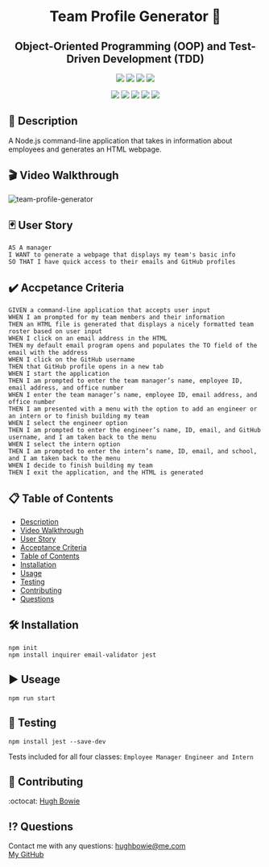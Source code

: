 <h1 align="center">Team Profile Generator 🚀</h1>
<h2 align="center">Object-Oriented Programming (OOP) and Test-Driven Development (TDD)</h2>

<p align="center">
    <img src="https://img.shields.io/github/repo-size/hugh-bowie/team-profile-generator" />
    <img src="https://img.shields.io/github/languages/top/hugh-bowie/team-profile-generator"  />
    <img src="https://img.shields.io/github/issues/hugh-bowie/team-profile-generator" />
    <img src="https://img.shields.io/github/last-commit/hugh-bowie/team-profile-generator" >

</p>
<p align="center">
    <img src="https://img.shields.io/badge/JavaScript-yellow"  />
    <img src="https://img.shields.io/badge/jQuery-blue" />
    <img src="https://img.shields.io/badge/Node-33cc33" />
    <img src="https://img.shields.io/badge/Inquirer-99ccff"  />
    <img src="https://img.shields.io/badge/Jest-99ff99"  />

</p>

## 📓 Description

A Node.js command-line application that takes in information about employees and generates an HTML webpage.

## 🎬 Video Walkthrough

![team-profile-generator](./assets/images/walkthrough.gif)<br>

## 🃏 User Story

```
AS A manager
I WANT to generate a webpage that displays my team's basic info
SO THAT I have quick access to their emails and GitHub profiles
```

## ✔️ Accpetance Criteria

```
GIVEN a command-line application that accepts user input
WHEN I am prompted for my team members and their information
THEN an HTML file is generated that displays a nicely formatted team roster based on user input
WHEN I click on an email address in the HTML
THEN my default email program opens and populates the TO field of the email with the address
WHEN I click on the GitHub username
THEN that GitHub profile opens in a new tab
WHEN I start the application
THEN I am prompted to enter the team manager’s name, employee ID, email address, and office number
WHEN I enter the team manager’s name, employee ID, email address, and office number
THEN I am presented with a menu with the option to add an engineer or an intern or to finish building my team
WHEN I select the engineer option
THEN I am prompted to enter the engineer’s name, ID, email, and GitHub username, and I am taken back to the menu
WHEN I select the intern option
THEN I am prompted to enter the intern’s name, ID, email, and school, and I am taken back to the menu
WHEN I decide to finish building my team
THEN I exit the application, and the HTML is generated
```

## 📋 Table of Contents

- [Description](#description)
- [Video Walkthrough](#Video-Walkthrough)
- [User Story](#user-story)
- [Acceptance Criteria](#acceptance-criteria)
- [Table of Contents](#table-of-contents)
- [Installation](#installation)
- [Usage](#usage)
- [Testing](#testing)
- [Contributing](#contributing)
- [Questions](#questions)

## 🛠 Installation

`npm init` <br> `npm install inquirer email-validator jest`

## ▶️ Useage

`npm run start`

## 🎪 Testing

`npm install jest --save-dev`

Tests included for all four classes: `Employee Manager Engineer and Intern`

## 🍻 Contributing

:octocat: [Hugh Bowie](https://github.com/hugh-bowie)

## ⁉️ Questions

Contact me with any questions:
[hughbowie@me.com](mailto:hughbowie@me.com)<br />[My GitHub](https://github.com/hugh-bowie)<br />
